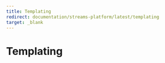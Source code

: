 ```yaml
---
title: Templating
redirect: documentation/streams-platform/latest/templating
target: _blank
---
```


# Templating
